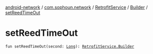 [android-network](../../../index.md) / [com.sophoun.network](../../index.md) / [RetrofitService](../index.md) / [Builder](index.md) / [setReedTimeOut](./set-reed-time-out.md)

# setReedTimeOut

`fun setReedTimeOut(second: `[`Long`](https://kotlinlang.org/api/latest/jvm/stdlib/kotlin/-long/index.html)`): `[`RetrofitService.Builder`](index.md)